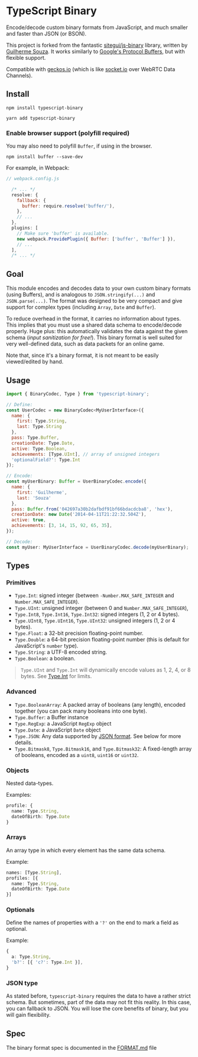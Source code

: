# TypeScript Binary

Encode/decode custom binary formats from JavaScript, and much smaller and faster than JSON (or BSON).

This project is forked from the fantastic [sitegui/js-binary](https://github.com/sitegui/js-binary) library, written by [Guilherme Souza](https://github.com/sitegui). It works similarly to [Google's Protocol Buffers](https://protobuf.dev/), but with flexible support.

Compatible with [geckos.io](https://github.com/geckosio/geckos.io) (which is like [socket.io](https://github.com/socketio/socket.io) over WebRTC Data Channels).

## Install
`npm install typescript-binary`

`yarn add typescript-binary`

<detail>
<summary><h3>Enable browser support (polyfill required)</h3></summary>

You may also need to polyfill `Buffer`, if using in the browser.

`npm install buffer --save-dev`

For example, in Webpack:

```js
// webpack.config.js

  /* ... */
  resolve: {
    fallback: {
      buffer: require.resolve('buffer/'),
    },
    // ...
  },
  plugins: [
    // Make sure 'buffer' is available.
    new webpack.ProvidePlugin({ Buffer: ['buffer', 'Buffer'] }),
    // ...
  ],
  /* ... */
```

</detail>

## Goal

This module encodes and decodes data to your own custom binary formats (using Buffers), and is analogous to `JSON.stringify(...)` and `JSON.parse(...)`. The format was designed to be very compact and give support for complex types (including `Array`, `Date` and `Buffer`).

To reduce overhead in the format, it carries no information about types. This implies that you must use a shared data schema to encode/decode properly. Huge plus: this automatically validates the data against the given schema (*input sanitization for free!*). This binary format is well suited for very well-defined data, such as data packets for an online game.

Note that, since it's a binary format, it is not meant to be easily viewed/edited by hand.

## Usage
```js
import { BinaryCodec, Type } from 'typescript-binary';

// Define:
const UserCodec = new BinaryCodec<MyUserInterface>({
  name: {
    first: Type.String,
    last: Type.String
  },
  pass: Type.Buffer,
  creationDate: Type.Date,
  active: Type.Boolean,
  achievements: [Type.UInt], // array of unsigned integers
  'optionalField?': Type.Int
});

// Encode:
const myUserBinary: Buffer = UserBinaryCodec.encode({
  name: {
    first: 'Guilherme',
    last: 'Souza'
  },
  pass: Buffer.from('042697a30b2dafbdf91bf66bdacdcba8', 'hex'),
  creationDate: new Date('2014-04-11T21:22:32.504Z'),
  active: true,
  achievements: [3, 14, 15, 92, 65, 35],
});

// Decode:
const myUser: MyUserInterface = UserBinaryCodec.decode(myUserBinary);
```

## Types

### Primitives
* `Type.Int`: signed integer (between `-Number.MAX_SAFE_INTEGER` and `Number.MAX_SAFE_INTEGER`).
* `Type.UInt`: unsigned integer (between 0 and `Number.MAX_SAFE_INTEGER`),
* `Type.Int8`, `Type.Int16`, `Type.Int32`: signed integers (1, 2 or 4 bytes).
* `Type.UInt8`, `Type.UInt16`, `Type.UInt32`: unsigned integers (1, 2 or 4 bytes).
* `Type.Float`: a 32-bit precision floating-point number.
* `Type.Double`: a 64-bit precision floating-point number (this is default for JavaScript's `number` type).
* `Type.String`: a UTF-8 encoded string.
* `Type.Boolean`: a boolean.

> `Type.UInt` and `Type.Int` will dynamically encode values as 1, 2, 4, or 8 bytes. See [Type.Int](https://github.com/reececomo/typescript-binary/blob/main/src/lib/Type.ts) for limits.

### Advanced
* `Type.BooleanArray`: A packed array of booleans (any length), encoded together (you can pack many booleans into one byte).
* `Type.Buffer`: a Buffer instance
* `Type.RegExp`: a JavaScript `RegExp` object
* `Type.Date`: a JavaScript `Date` object
* `Type.JSON`: Any data supported by [JSON format](http://json.org/). See below for more details.
* `Type.Bitmask8`, `Type.Bitmask16`, and `Type.Bitmask32`: A fixed-length array of booleans, encoded as a `uint8`, `uint16` or `uint32`.

### Objects
Nested data-types.

Examples:

```ts
profile: {
  name: Type.String,
  dateOfBirth: Type.Date
}
```

### Arrays
An array type in which every element has the same data schema.

Example:

```ts
names: [Type.String],
profiles: [{
  name: Type.String,
  dateOfBirth: Type.Date
}]
```

### Optionals
Define the names of properties with a `'?'` on the end to mark a field as optional.

Example:

```ts
{
  a: Type.String,
  'b?': [{ 'c?': Type.Int }],
}
```

### JSON type
As stated before, `typescript-binary` requires the data to have a rather strict schema. But sometimes, part of the data may not fit this reality. In this case, you can fallback to JSON. You will lose the core benefits of binary, but you will gain flexibility.

## Spec
The binary format spec is documented in the [FORMAT.md](./FORMAT.md) file
